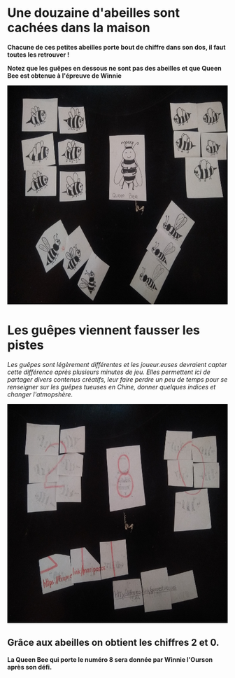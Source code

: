 # Une douzaine d'abeilles sont cachées dans la maison

**Chacune de ces petites abeilles porte bout de chiffre dans son dos, il faut toutes les retrouver !**

**Notez que les guêpes en dessous ne sont pas des abeilles et que Queen Bee est obtenue à l'épreuve de Winnie**

 <img src="../img/queenbee.jpg" width="750" height="500">
 
 # Les guêpes viennent fausser les pistes
 
*Les guêpes sont légèrement différentes et les joueur.euses devraient capter cette différence après plusieurs minutes de jeu. Elles permettent ici de partager divers contenus créatifs, leur faire perdre un peu de temps pour se renseigner sur les guêpes tueuses en Chine, donner quelques indices et changer l'atmopshère.*
 
 <img src="../img/queenbee2.jpg" width="750" height="500">

## Grâce aux abeilles on obtient les chiffres 2 et 0.
**La Queen Bee qui porte le numéro 8 sera donnée par Winnie l'Ourson après son défi.**
